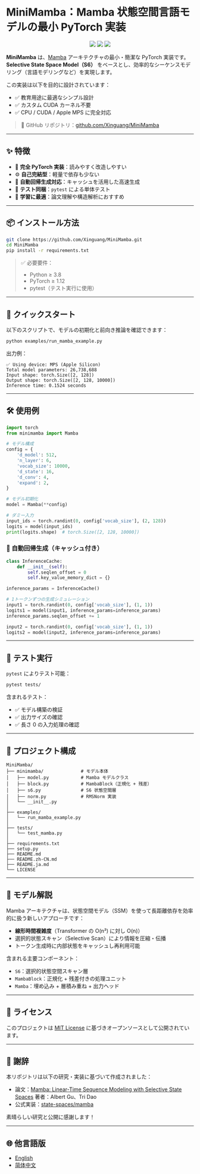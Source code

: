 # MiniMamba：Mamba 状態空間言語モデルの最小 PyTorch 実装

<p align="center">
  <img src="https://img.shields.io/badge/PyTorch-ee4c2c?style=for-the-badge&logo=pytorch&logoColor=white"/>
  <img src="https://img.shields.io/badge/License-MIT-blue.svg?style=for-the-badge"/>
  <img src="https://img.shields.io/github/stars/Xinguang/MiniMamba?style=for-the-badge"/>
</p>

**MiniMamba** は、[Mamba](https://arxiv.org/abs/2312.00752) アーキテクチャの最小・簡潔な PyTorch 実装です。**Selective State Space Model（S6）** をベースとし、効率的なシーケンスモデリング（言語モデリングなど）を実現します。

この実装は以下を目的に設計されています：
- ✅ 教育用途に最適なシンプル設計
- ✅ カスタム CUDA カーネル不要
- ✅ CPU / CUDA / Apple MPS に完全対応

> 📂 GitHub リポジトリ：[github.com/Xinguang/MiniMamba](https://github.com/Xinguang/MiniMamba)

---

## ✨ 特徴

- 🧠 **完全 PyTorch 実装**：読みやすく改造しやすい
- ⚙️ **自己完結型**：軽量で依存も少ない
- 🔁 **自動回帰生成対応**：キャッシュを活用した高速生成
- 🧪 **テスト同梱**：`pytest` による単体テスト
- 📘 **学習に最適**：論文理解や構造解析におすすめ

---

## 📦 インストール方法

```bash
git clone https://github.com/Xinguang/MiniMamba.git
cd MiniMamba
pip install -r requirements.txt
```

> ✅ 必要要件：
>
> * Python ≥ 3.8
> * PyTorch ≥ 1.12
> * pytest（テスト実行に使用）

---

## 🚀 クイックスタート

以下のスクリプトで、モデルの初期化と前向き推論を確認できます：

```bash
python examples/run_mamba_example.py
```

出力例：

```
✅ Using device: MPS (Apple Silicon)
Total model parameters: 26,738,688
Input shape: torch.Size([2, 128])
Output shape: torch.Size([2, 128, 10000])
Inference time: 0.1524 seconds
```

---

## 🛠️ 使用例

```python
import torch
from minimamba import Mamba

# モデル構成
config = {
    'd_model': 512,
    'n_layer': 6,
    'vocab_size': 10000,
    'd_state': 16,
    'd_conv': 4,
    'expand': 2,
}

# モデル初期化
model = Mamba(**config)

# ダミー入力
input_ids = torch.randint(0, config['vocab_size'], (2, 128))
logits = model(input_ids)
print(logits.shape)  # torch.Size([2, 128, 10000])
```

### 🔁 自動回帰生成（キャッシュ付き）

```python
class InferenceCache:
    def __init__(self):
        self.seqlen_offset = 0
        self.key_value_memory_dict = {}

inference_params = InferenceCache()

# 1トークンずつの生成シミュレーション
input1 = torch.randint(0, config['vocab_size'], (1, 1))
logits1 = model(input1, inference_params=inference_params)
inference_params.seqlen_offset += 1

input2 = torch.randint(0, config['vocab_size'], (1, 1))
logits2 = model(input2, inference_params=inference_params)
```

---

## 🧪 テスト実行

`pytest` によりテスト可能：

```bash
pytest tests/
```

含まれるテスト：

* ✅ モデル構築の検証
* ✅ 出力サイズの確認
* ✅ 長さ 0 の入力処理の確認

---

## 📁 プロジェクト構成

```
MiniMamba/
├── minimamba/              # モデル本体
│   ├── model.py            # Mamba モデルクラス
│   ├── block.py            # MambaBlock（正規化 + 残差）
│   ├── s6.py               # S6 状態空間層
│   ├── norm.py             # RMSNorm 実装
│   └── __init__.py
│
├── examples/
│   └── run_mamba_example.py
│
├── tests/
│   └── test_mamba.py
│
├── requirements.txt
├── setup.py
├── README.md
├── README.zh-CN.md
├── README.ja.md
└── LICENSE
```

---

## 🧠 モデル解説

Mamba アーキテクチャは、状態空間モデル（SSM）を使って長距離依存を効率的に扱う新しいアプローチです：

* **線形時間複雑度**（Transformer の O(n²) に対し O(n)）
* 選択的状態スキャン（Selective Scan）により情報を圧縮・伝播
* トークン生成時に内部状態をキャッシュし再利用可能

含まれる主要コンポーネント：

* `S6`：選択的状態空間スキャン層
* `MambaBlock`：正規化 + 残差付きの処理ユニット
* `Mamba`：埋め込み + 層積み重ね + 出力ヘッド

---

## 📄 ライセンス

このプロジェクトは [MIT License](./LICENSE) に基づきオープンソースとして公開されています。

---

## 🙏 謝辞

本リポジトリは以下の研究・実装に基づいて作成されました：

* 論文：[Mamba: Linear-Time Sequence Modeling with Selective State Spaces](https://arxiv.org/abs/2312.00752)
  著者：Albert Gu、Tri Dao
* 公式実装：[state-spaces/mamba](https://github.com/state-spaces/mamba)

素晴らしい研究と公開に感謝します！

---

## 🌐 他言語版

* [English](./README.md)
* [简体中文](./README.zh-CN.md)
